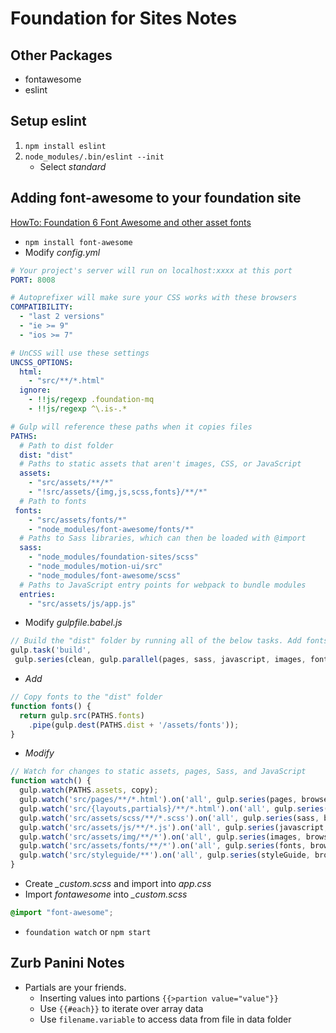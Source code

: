 # Foundation for Sites Notes

## Other Packages
* fontawesome
* eslint

## Setup eslint
1. `npm install eslint`
1. `node_modules/.bin/eslint --init`
    * Select *standard*

## Adding font-awesome to your foundation site
[HowTo: Foundation 6 Font Awesome and other asset fonts](http://foundation.zurb.com/forum/posts/46991-howto-foundation-6-font-awesome-and-other-asset-fonts)
* `npm install font-awesome`
* Modify *config.yml*
```yaml
# Your project's server will run on localhost:xxxx at this port
PORT: 8008

# Autoprefixer will make sure your CSS works with these browsers
COMPATIBILITY:
  - "last 2 versions"
  - "ie >= 9"
  - "ios >= 7"

# UnCSS will use these settings
UNCSS_OPTIONS:
  html:
    - "src/**/*.html"
  ignore:
    - !!js/regexp .foundation-mq
    - !!js/regexp ^\.is-.*

# Gulp will reference these paths when it copies files
PATHS:
  # Path to dist folder
  dist: "dist"  
  # Paths to static assets that aren't images, CSS, or JavaScript
  assets:
    - "src/assets/**/*"
    - "!src/assets/{img,js,scss,fonts}/**/*"
  # Path to fonts
 fonts:
    - "src/assets/fonts/*"
    - "node_modules/font-awesome/fonts/*"
  # Paths to Sass libraries, which can then be loaded with @import
  sass:
    - "node_modules/foundation-sites/scss"
    - "node_modules/motion-ui/src"
    - "node_modules/font-awesome/scss"
  # Paths to JavaScript entry points for webpack to bundle modules
  entries:
    - "src/assets/js/app.js"
```
* Modify *gulpfile.babel.js*
```javascript
// Build the "dist" folder by running all of the below tasks. Add fonts
gulp.task('build',
 gulp.series(clean, gulp.parallel(pages, sass, javascript, images, fonts, copy), styleGuide));
```
* *Add*
```javascript
// Copy fonts to the "dist" folder
function fonts() {
  return gulp.src(PATHS.fonts)
    .pipe(gulp.dest(PATHS.dist + '/assets/fonts'));
}
```
* *Modify*
```javascript
// Watch for changes to static assets, pages, Sass, and JavaScript
function watch() {
  gulp.watch(PATHS.assets, copy);
  gulp.watch('src/pages/**/*.html').on('all', gulp.series(pages, browser.reload));
  gulp.watch('src/{layouts,partials}/**/*.html').on('all', gulp.series(resetPages, pages, browser.reload));
  gulp.watch('src/assets/scss/**/*.scss').on('all', gulp.series(sass, browser.reload));
  gulp.watch('src/assets/js/**/*.js').on('all', gulp.series(javascript, browser.reload));
  gulp.watch('src/assets/img/**/*').on('all', gulp.series(images, browser.reload));
  gulp.watch('src/assets/fonts/**/*').on('all', gulp.series(fonts, browser.reload));
  gulp.watch('src/styleguide/**').on('all', gulp.series(styleGuide, browser.reload));
}
```
* Create *_custom.scss* and import into *app.css*
* Import *fontawesome* into *_custom.scss*
```scss
@import "font-awesome";
```
* `foundation watch` or `npm start`

## Zurb Panini Notes
* Partials are your friends. 
    * Inserting values into partions `{{>partion value="value"}}`
    * Use `{{#each}}` to iterate over array data
    * Use `filename.variable` to access data from file in data folder
